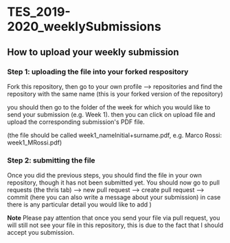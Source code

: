 # TES_2019-2020_weeklySubmissions


## How to upload your weekly submission 

### Step 1: uploading the file into your forked respository 

Fork this repository, then go to your own profile --> repositories and find the repository with the same name (this is your forked version of the repository)

you should then go to the folder of the week for which you would like to send your submission (e.g. Week 1). then you can click on upload file and upload the corresponding submission's PDF file.

(the file should be called week1_nameInitial+surname.pdf, e.g. Marco Rossi: week1_MRossi.pdf) 


### Step 2: submitting the file 

Once you did the previous steps, you should find the file in your own repository, though it has not  been submitted yet. You should now go to pull requests (the thris tab) -->  new pull request --> create pull request --> commit   (here you can also write a message about your submission) in case there is any particular detail you would like to add ) 

**Note** Please pay attention that once you send your file via pull request, you will still not see your file in this repository, this is due to the fact that I should accept you submission.  


